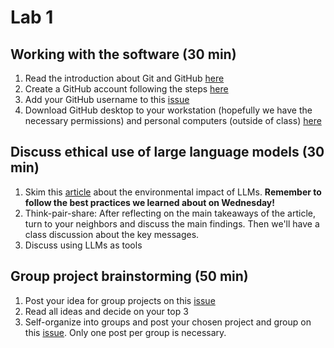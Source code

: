 # Lab 1

## Working with the software (30 min)
1) Read the introduction about Git and GitHub [here](https://docs.github.com/en/get-started/start-your-journey/about-github-and-git)
2) Create a GitHub account following the steps [here](https://docs.github.com/en/get-started/start-your-journey/creating-an-account-on-github)
3) Add your GitHub username to this [issue](https://github.com/Analytical-Workflows-for-Earth-Science/Sp2025/issues/1)
4) Download GitHub desktop to your workstation (hopefully we have the necessary permissions) and personal computers (outside of class) [here](https://desktop.github.com/download/)

## Discuss ethical use of large language models (30 min)
1) Skim this [article](link) about the environmental impact of LLMs. **Remember to follow the best practices we learned about on Wednesday!**
2) Think-pair-share: After reflecting on the main takeaways of the article, turn to your neighbors and discuss the main findings. Then we'll have a class discussion about the key messages.
3) Discuss using LLMs as tools

## Group project brainstorming (50 min)
1) Post your idea for group projects on this [issue](https://github.com/Analytical-Workflows-for-Earth-Science/Sp2025/issues/2)
2) Read all ideas and decide on your top 3
3) Self-organize into groups and post your chosen project and group on this [issue](https://github.com/Analytical-Workflows-for-Earth-Science/Sp2025/issues/3). Only one post per group is necessary.
